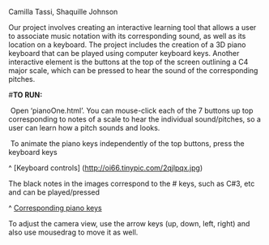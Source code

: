 Camilla Tassi, Shaquille Johnson 

Our project involves creating an interactive learning tool that allows a user to associate 
music notation with its corresponding sound, as well as its location on a keyboard. 
The project includes the creation of a 3D piano keyboard that can be played using computer keyboard keys. 
Another interactive element is the buttons at the top of the screen outlining a C4 major scale, 
which can be pressed to hear the sound of the corresponding pitches. 

#**TO RUN:**

­ Open ‘pianoOne.html’. You can mouse-click each of the 7 buttons up top corresponding to notes of a scale 
to hear the individual sound/pitches, so a user can learn how a pitch sounds and looks.

­ To animate the piano keys independently of the top buttons, press the keyboard keys

^      [Keyboard controls] (http://oi66.tinypic.com/2qjlpqx.jpg)

The black notes in the images correspond to the # keys, such as C#3, etc and can be played/pressed 

^      [Corresponding piano keys](http://oi65.tinypic.com/33m4bjn.jpg)

To adjust the camera view, use the arrow keys (up, down, left, right) and also use mouse­drag to move it as well. 

